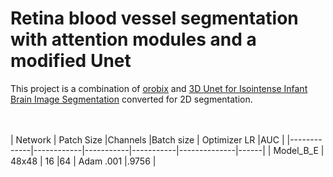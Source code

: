 # Retina blood vessel segmentation with attention modules and a modified Unet
This project is a combination of [orobix](https://github.com/orobix/retina-unet) and [3D Unet for Isointense Infant Brain Image Segmentation](https://github.com/zhengyang-wang/3D-Unet--Tensorflow) converted for 2D segmentation.

<br>
<br>
| Network     | Patch Size |Channels   |Batch size | Optimizer LR |AUC   | 
|-------------|------------|-----------|-----------|--------------|------|
| Model_B_E   | 48x48      | 16        |64         | Adam .001    |.9756 |

